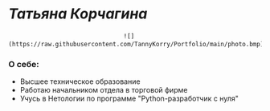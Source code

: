 # *Татьяна Корчагина*
                                    ![](https://raw.githubusercontent.com/TannyKorry/Portfolio/main/photo.bmp)

### О себе:
- Высшее техническое образование
- Работаю начальником отдела в торговой фирме
- Учусь в Нетологии по программе "Python-разработчик с нуля"